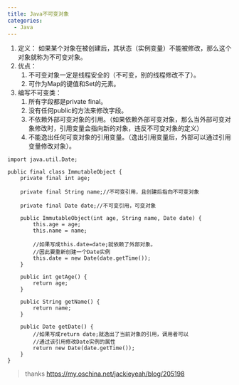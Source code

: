 ```yaml
---
title: Java不可变对象
categories:
  - Java
---
```


1. 定义：
如果某个对象在被创建后，其状态（实例变量）不能被修改，那么这个对象就称为不可变对象。
2. 优点： 
    1. 不可变对象一定是线程安全的（不可变，别的线程修改不了）。
    2. 可作为Map的键值和Set的元素。
3. 编写不可变类：
    1. 所有字段都是private final。
    2. 没有任何public的方法来修改字段。
    3. 不依赖外部可变对象的引用。（如果依赖外部可变对象，那么当外部可变对象修改时，引用变量会指向新的对象，违反不可变对象的定义）
    4. 不能逸出任何可变对象的引用变量。（逸出引用变量后，外部可以通过引用变量修改对象）。
```
import java.util.Date;

public final class ImmutableObject {
    private final int age;

    private final String name;//不可变引用，且创建后指向不可变对象

    private final Date date;//不可变引用，可变对象

    public ImmutableObject(int age, String name, Date date) {
        this.age = age;
        this.name = name;

        //如果写成this.date=date;就依赖了外部对象。
        //因此要重新创建一个Date实例
        this.date = new Date(date.getTime());
    }

    public int getAge() {
        return age;
    }

    public String getName() {
        return name;
    }

    public Date getDate() {
        //如果写成return date;就逸出了当前对象的引用，调用者可以
        //通过该引用修改Date实例的属性
        return new Date(date.getTime());
    }
}
```

> thanks https://my.oschina.net/jackieyeah/blog/205198
                                                                                                                                                                                                                                                                                                                                                                                                                                                                                                                                                                                                                                                                                                                                                                                                                                                                                                                                                                                                                                                                                                                                                                                                                                                                                                                                                                                                                                                                                                                                                                                                                                                                                                                                                                                                                                                                                                                                                                                                                                                                                                                                                                                                                                                                                                                                                                                                                                                                                                                                                                                                                                                                                                                                                                                                                                                                                                                                                                                                                                                                                                                                                                                                                                                                                                                                                                                                                                                                                                                                                                                                                                                                                                                                                                                                                                                                                                                                                                                                                                                                                                                                                                                                                                                                                                                                                                                                                                                                                                                                                                                                                                                                                                                                                                                                                                                                                                                                                                                                                                                                                                                                                                                                                                                                                                                                                                                                                                                                                                                                                                                                                                                                                                                                                                                                                                                                                                                                                                                                                                                                                                                                                                                                                                                                                                                                                                                                                                                                                                                                                                                                                                                                                                                                                                                                                                                                                                                                                                                                                                                                                                                                                                                                                                                                                                                                                                                                                                                                                                                                                                                                                                                                                                                                                                                                                                                                                                                                                                                                                                                                                                                                                                                                                                                                                                                                                                                                                                                                                                                                                                                                                                                                                                                                                                                                                                                                                                                                                         